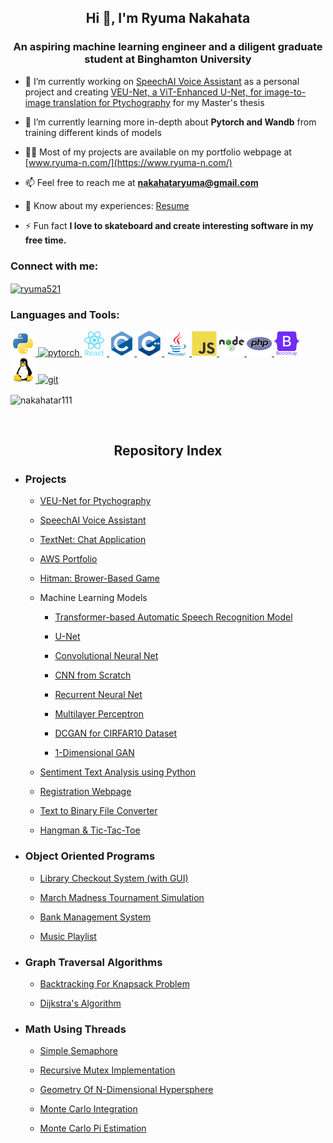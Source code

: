 <h2 align="center">Hi 👋, I'm Ryuma Nakahata</h2>
<h3 align="center">An aspiring machine learning engineer and a diligent graduate student at Binghamton University</h3>

- 🔭 I’m currently working on [SpeechAI Voice Assistant](https://github.com/nakahatar111/SpeechAI) as a personal project and creating [VEU-Net, a ViT-Enhanced U-Net, for image-to-image translation for Ptychography](https://github.com/nakahatar111/ptychography) for my Master's thesis

- 🌱 I’m currently learning more in-depth about **Pytorch and Wandb** from training different kinds of models

- 👨‍💻 Most of my projects are available on my portfolio webpage at [www.ryuma-n.com/](https://www.ryuma-n.com/)

- 📫 Feel free to reach me at  **nakahataryuma@gmail.com**

- 📄 Know about my experiences: [Resume]([https://drive.google.com/file/d/1PXZmC8r-leZ8wUbZWoJgYNKqmT09k_MJ/view](https://drive.google.com/file/d/199bXZBSUzrJoZihgZhrs5nL3mnF9YlGm/view?usp=sharing))

- ⚡ Fun fact **I love to skateboard and create interesting software in my free time.**

<h3 align="left">Connect with me:</h3>
<p align="left">
<a href="https://linkedin.com/in/ryuma521" target="blank"><img align="center" src="https://raw.githubusercontent.com/rahuldkjain/github-profile-readme-generator/master/src/images/icons/Social/linked-in-alt.svg" alt="ryuma521" height="30" width="40" /></a>
</p>

<h3 align="left">Languages and Tools:</h3>
<p align="left"> <a href="https://www.python.org" target="_blank" rel="noreferrer"> <img src="https://raw.githubusercontent.com/devicons/devicon/master/icons/python/python-original.svg" alt="python" width="40" height="40"/> </a> <a href="https://pytorch.org/" target="_blank" rel="noreferrer"> <img src="https://www.vectorlogo.zone/logos/pytorch/pytorch-icon.svg" alt="pytorch" width="40" height="40"/> </a> <a href="https://reactjs.org/" target="_blank" rel="noreferrer"> <img src="https://raw.githubusercontent.com/devicons/devicon/master/icons/react/react-original-wordmark.svg" alt="react" width="40" height="40"/> </a> <a href="https://www.cprogramming.com/" target="_blank" rel="noreferrer"> <img src="https://raw.githubusercontent.com/devicons/devicon/master/icons/c/c-original.svg" alt="c" width="40" height="40"/> </a> <a href="https://www.w3schools.com/cpp/" target="_blank" rel="noreferrer"> <img src="https://raw.githubusercontent.com/devicons/devicon/master/icons/cplusplus/cplusplus-original.svg" alt="cplusplus" width="40" height="40"/> </a> <a href="https://www.java.com" target="_blank" rel="noreferrer"> <img src="https://raw.githubusercontent.com/devicons/devicon/master/icons/java/java-original.svg" alt="java" width="40" height="40"/> </a> <a href="https://developer.mozilla.org/en-US/docs/Web/JavaScript" target="_blank" rel="noreferrer"> <img src="https://raw.githubusercontent.com/devicons/devicon/master/icons/javascript/javascript-original.svg" alt="javascript" width="40" height="40"/> </a> <a href="https://nodejs.org" target="_blank" rel="noreferrer"> <img src="https://raw.githubusercontent.com/devicons/devicon/master/icons/nodejs/nodejs-original-wordmark.svg" alt="nodejs" width="40" height="40"/> </a> <a href="https://www.php.net" target="_blank" rel="noreferrer"> <img src="https://raw.githubusercontent.com/devicons/devicon/master/icons/php/php-original.svg" alt="php" width="40" height="40"/> </a> <a href="https://getbootstrap.com" target="_blank" rel="noreferrer"> <img src="https://raw.githubusercontent.com/devicons/devicon/master/icons/bootstrap/bootstrap-plain-wordmark.svg" alt="bootstrap" width="40" height="40"/> </a> <a href="https://www.linux.org/" target="_blank" rel="noreferrer"> <img src="https://raw.githubusercontent.com/devicons/devicon/master/icons/linux/linux-original.svg" alt="linux" width="40" height="40"/> </a> <a href="https://git-scm.com/" target="_blank" rel="noreferrer"> <img src="https://www.vectorlogo.zone/logos/git-scm/git-scm-icon.svg" alt="git" width="40" height="40"/> </a> </p>

<p><img align="center" src="https://github-readme-stats.vercel.app/api/top-langs?username=nakahatar111&show_icons=true&locale=en&layout=compact" alt="nakahatar111" /></p>

<br/>

<h2 align="center">Repository Index</h2>

- <h3>Projects</h3>
      
  - [VEU-Net for Ptychography](https://github.com/nakahatar111/ptychography)
 
  - [SpeechAI Voice Assistant](https://github.com/nakahatar111/SpeechAI)
    
  - [TextNet: Chat Application](https://github.com/nakahatar111/AWS_react_chat)
  
  - [AWS Portfolio](https://github.com/nakahatar111/AWS_Portfolio)
  
  - [Hitman: Brower-Based Game](https://github.com/nakahatar111/HitmanBrowerGame)
    
  - Machine Learning Models 
    
    - [Transformer-based Automatic Speech Recognition Model](https://github.com/nakahatar111/ASR_Model)
    
    - [U-Net](https://github.com/nakahatar111/U-Net)
    
    - [Convolutional Neural Net](https://github.com/nakahatar111/ConvolutionalNeuralNet)
    
    - [CNN from Scratch](https://github.com/nakahatar111/CNNfromScratch)
    
    - [Recurrent Neural Net](https://github.com/nakahatar111/RecurrentNeuralNet)
 
    - [Multilayer Perceptron](https://github.com/nakahatar111/MultilayerPerceptron)
    
    - [DCGAN for CIRFAR10 Dataset](https://github.com/nakahatar111/DCGAN_for_CIRFAR10)
    
    - [1-Dimensional GAN](https://github.com/nakahatar111/1D_GAN)
   
  - [Sentiment Text Analysis using Python](https://github.com/nakahatar111/TextAnalysis)
 
  - [Registration Webpage](https://github.com/nakahatar111/RegistrationWebsite)
  
  - [Text to Binary File Converter](https://github.com/nakahatar111/BinaryTextConverter)
    
  - [Hangman & Tic-Tac-Toe](https://github.com/nakahatar111/Python_Games)

- <h3>Object Oriented Programs</h3>

  - [Library Checkout System (with GUI)](https://github.com/nakahatar111/LibraryGUI)
  
  - [March Madness Tournament Simulation](https://github.com/nakahatar111/LeagueOOP)
 
  - [Bank Management System](https://github.com/nakahatar111/Banking)

  - [Music Playlist](https://github.com/nakahatar111/PlaylistOOP)

- <h3>Graph Traversal Algorithms</h3>
  
  - [Backtracking For Knapsack Problem](https://github.com/nakahatar111/Backtracking_For_Knapsack_Problem)
  
  - [Dijkstra's Algorithm](https://github.com/nakahatar111/Dijkstra)
    
- <h3>Math Using Threads</h3>
  
  - [Simple Semaphore](https://github.com/nakahatar111/SimpleSemaphore)

  - [Recursive Mutex Implementation](https://github.com/nakahatar111/RecursiveMutex_Implementation)

  - [Geometry Of N-Dimensional Hypersphere](https://github.com/nakahatar111/GeometryOfHypersphere_usingThreads)
    
  - [Monte Carlo Integration](https://github.com/nakahatar111/MonteCarloIntegration_UsingThreads)
  
  - [Monte Carlo Pi Estimation](https://github.com/nakahatar111/MonteCarloPi_UsingThreads)
